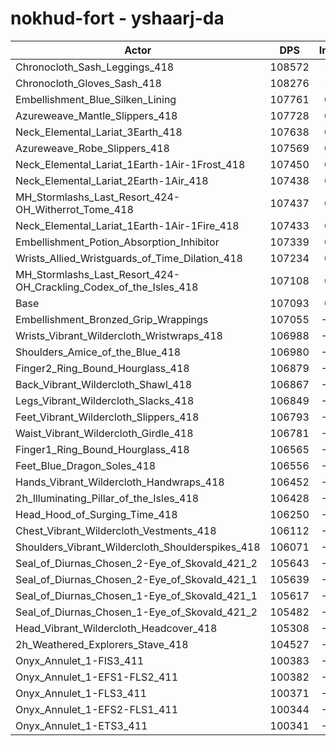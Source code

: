 # nokhud-fort - yshaarj-da
| Actor | DPS | Increase |
|---|:---:|:---:|
|Chronocloth_Sash_Leggings_418|108572|1.38%|
|Chronocloth_Gloves_Sash_418|108276|1.10%|
|Embellishment_Blue_Silken_Lining|107761|0.62%|
|Azureweave_Mantle_Slippers_418|107728|0.59%|
|Neck_Elemental_Lariat_3Earth_418|107638|0.51%|
|Azureweave_Robe_Slippers_418|107569|0.44%|
|Neck_Elemental_Lariat_1Earth-1Air-1Frost_418|107450|0.33%|
|Neck_Elemental_Lariat_2Earth-1Air_418|107438|0.32%|
|MH_Stormlashs_Last_Resort_424-OH_Witherrot_Tome_418|107437|0.32%|
|Neck_Elemental_Lariat_1Earth-1Air-1Fire_418|107433|0.32%|
|Embellishment_Potion_Absorption_Inhibitor|107339|0.23%|
|Wrists_Allied_Wristguards_of_Time_Dilation_418|107234|0.13%|
|MH_Stormlashs_Last_Resort_424-OH_Crackling_Codex_of_the_Isles_418|107108|0.01%|
|Base|107093|0.00%|
|Embellishment_Bronzed_Grip_Wrappings|107055|-0.04%|
|Wrists_Vibrant_Wildercloth_Wristwraps_418|106988|-0.10%|
|Shoulders_Amice_of_the_Blue_418|106980|-0.11%|
|Finger2_Ring_Bound_Hourglass_418|106879|-0.20%|
|Back_Vibrant_Wildercloth_Shawl_418|106867|-0.21%|
|Legs_Vibrant_Wildercloth_Slacks_418|106849|-0.23%|
|Feet_Vibrant_Wildercloth_Slippers_418|106793|-0.28%|
|Waist_Vibrant_Wildercloth_Girdle_418|106781|-0.29%|
|Finger1_Ring_Bound_Hourglass_418|106565|-0.49%|
|Feet_Blue_Dragon_Soles_418|106556|-0.50%|
|Hands_Vibrant_Wildercloth_Handwraps_418|106452|-0.60%|
|2h_Illuminating_Pillar_of_the_Isles_418|106428|-0.62%|
|Head_Hood_of_Surging_Time_418|106250|-0.79%|
|Chest_Vibrant_Wildercloth_Vestments_418|106112|-0.92%|
|Shoulders_Vibrant_Wildercloth_Shoulderspikes_418|106071|-0.95%|
|Seal_of_Diurnas_Chosen_2-Eye_of_Skovald_421_2|105643|-1.35%|
|Seal_of_Diurnas_Chosen_2-Eye_of_Skovald_421_1|105639|-1.36%|
|Seal_of_Diurnas_Chosen_1-Eye_of_Skovald_421_1|105617|-1.38%|
|Seal_of_Diurnas_Chosen_1-Eye_of_Skovald_421_2|105482|-1.50%|
|Head_Vibrant_Wildercloth_Headcover_418|105308|-1.67%|
|2h_Weathered_Explorers_Stave_418|104527|-2.40%|
|Onyx_Annulet_1-FIS3_411|100383|-6.27%|
|Onyx_Annulet_1-EFS1-FLS2_411|100382|-6.27%|
|Onyx_Annulet_1-FLS3_411|100371|-6.28%|
|Onyx_Annulet_1-EFS2-FLS1_411|100344|-6.30%|
|Onyx_Annulet_1-ETS3_411|100341|-6.30%|
